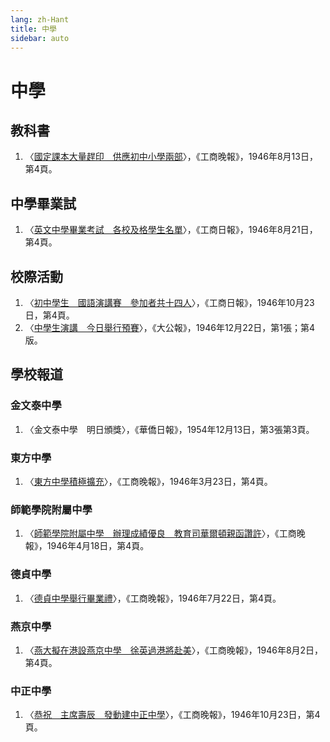 ```yaml
---
lang: zh-Hant
title: 中學
sidebar: auto
---
```


# 中學
## 教科書
1. 〈[國定課本大量趕印　供應初中小學兩部](https://mmis.hkpl.gov.hk/coverpage/-/coverpage/view?_coverpage_WAR_mmisportalportlet_hsf=%E5%B0%8F%E5%AD%B8&p_r_p_-1078056564_c=QF757YsWv5%2FH7zGe%2FKF%2BFL3J9VBZLAVC&_coverpage_WAR_mmisportalportlet_o=825&_coverpage_WAR_mmisportalportlet_actual_q=%28%20verbatim_dc.collection%3A%28%22Old%5C%20HK%5C%20Newspapers%22%29%20%29%20AND+%28%20%28%20allTermsMandatory%3A%28true%29%20OR+all_dc.title%3A%28%E5%B0%8F%E5%AD%B8%29%20OR+all_dc.creator%3A%28%E5%B0%8F%E5%AD%B8%29%20OR+all_dc.contributor%3A%28%E5%B0%8F%E5%AD%B8%29%20OR+all_dc.subject%3A%28%E5%B0%8F%E5%AD%B8%29%20OR+fulltext%3A%28%E5%B0%8F%E5%AD%B8%29%20OR+all_dc.description%3A%28%E5%B0%8F%E5%AD%B8%29%20%29%20%29&_coverpage_WAR_mmisportalportlet_sort_order=asc&_coverpage_WAR_mmisportalportlet_sort_field=dc.publicationdate_bsort)〉，《工商晚報》，1946年8月13日，第4頁。
## 中學畢業試
1. 〈[英文中學畢業考試　各校及格學生名單](https://mmis.hkpl.gov.hk/coverpage/-/coverpage/view?_coverpage_WAR_mmisportalportlet_hsf=%E4%B8%AD%E5%AD%B8&p_r_p_-1078056564_c=QF757YsWv5%2BQBGt1%2BwUj5oKLCDNP3d46&_coverpage_WAR_mmisportalportlet_o=1641&_coverpage_WAR_mmisportalportlet_actual_q=%28%20verbatim_dc.collection%3A%28%22Old%5C%20HK%5C%20Newspapers%22%29%20%29%20AND+%28%20%28%20allTermsMandatory%3A%28true%29%20OR+all_dc.title%3A%28%E4%B8%AD%E5%AD%B8%29%20OR+all_dc.creator%3A%28%E4%B8%AD%E5%AD%B8%29%20OR+all_dc.contributor%3A%28%E4%B8%AD%E5%AD%B8%29%20OR+all_dc.subject%3A%28%E4%B8%AD%E5%AD%B8%29%20OR+fulltext%3A%28%E4%B8%AD%E5%AD%B8%29%20OR+all_dc.description%3A%28%E4%B8%AD%E5%AD%B8%29%20%29%20%29&_coverpage_WAR_mmisportalportlet_sort_order=asc&_coverpage_WAR_mmisportalportlet_sort_field=dc.publicationdate_bsort)〉，《工商日報》，1946年8月21日，第4頁。
## 校際活動
1. 〈[初中學生　國語演講賽　參加者共十四人](https://mmis.hkpl.gov.hk/coverpage/-/coverpage/view?_coverpage_WAR_mmisportalportlet_hsf=%E4%B8%AD%E5%AD%B8&p_r_p_-1078056564_c=QF757YsWv5%2BQBGt1%2BwUj5gMOXT9JqMvy&_coverpage_WAR_mmisportalportlet_o=1645&_coverpage_WAR_mmisportalportlet_actual_q=%28%20verbatim_dc.collection%3A%28%22Old%5C%20HK%5C%20Newspapers%22%29%20%29%20AND+%28%20%28%20allTermsMandatory%3A%28true%29%20OR+all_dc.title%3A%28%E4%B8%AD%E5%AD%B8%29%20OR+all_dc.creator%3A%28%E4%B8%AD%E5%AD%B8%29%20OR+all_dc.contributor%3A%28%E4%B8%AD%E5%AD%B8%29%20OR+all_dc.subject%3A%28%E4%B8%AD%E5%AD%B8%29%20OR+fulltext%3A%28%E4%B8%AD%E5%AD%B8%29%20OR+all_dc.description%3A%28%E4%B8%AD%E5%AD%B8%29%20%29%20%29&_coverpage_WAR_mmisportalportlet_sort_order=asc&_coverpage_WAR_mmisportalportlet_sort_field=dc.publicationdate_bsort)〉，《工商日報》，1946年10月23日，第4頁。
2. 〈[中學生演講　今日舉行預賽](https://mmis.hkpl.gov.hk/coverpage/-/coverpage/view?_coverpage_WAR_mmisportalportlet_hsf=%E4%B8%AD%E5%AD%B8&p_r_p_-1078056564_c=QF757YsWv59H%2FuxqfBwEJFdXPgVMU8Jg&_coverpage_WAR_mmisportalportlet_o=1648&_coverpage_WAR_mmisportalportlet_actual_q=%28%20verbatim_dc.collection%3A%28%22Old%5C%20HK%5C%20Newspapers%22%29%20%29%20AND+%28%20%28%20allTermsMandatory%3A%28true%29%20OR+all_dc.title%3A%28%E4%B8%AD%E5%AD%B8%29%20OR+all_dc.creator%3A%28%E4%B8%AD%E5%AD%B8%29%20OR+all_dc.contributor%3A%28%E4%B8%AD%E5%AD%B8%29%20OR+all_dc.subject%3A%28%E4%B8%AD%E5%AD%B8%29%20OR+fulltext%3A%28%E4%B8%AD%E5%AD%B8%29%20OR+all_dc.description%3A%28%E4%B8%AD%E5%AD%B8%29%20%29%20%29&_coverpage_WAR_mmisportalportlet_sort_order=asc&_coverpage_WAR_mmisportalportlet_sort_field=dc.publicationdate_bsort)〉，《大公報》，1946年12月22日，第1張；第4版。
## 學校報道
### 金文泰中學
1. 〈金文泰中學　明日頒獎〉，《華僑日報》，1954年12月13日，第3張第3頁。
### 東方中學
1. 〈[東方中學積極擴充](https://mmis.hkpl.gov.hk/coverpage/-/coverpage/view?_coverpage_WAR_mmisportalportlet_hsf=%E4%B8%AD%E5%AD%B8&p_r_p_-1078056564_c=QF757YsWv5%2FH7zGe%2FKF%2BFJsu1H4Svd3i&_coverpage_WAR_mmisportalportlet_o=1635&_coverpage_WAR_mmisportalportlet_actual_q=%28%20verbatim_dc.collection%3A%28%22Old%5C%20HK%5C%20Newspapers%22%29%20%29%20AND+%28%20%28%20allTermsMandatory%3A%28true%29%20OR+all_dc.title%3A%28%E4%B8%AD%E5%AD%B8%29%20OR+all_dc.creator%3A%28%E4%B8%AD%E5%AD%B8%29%20OR+all_dc.contributor%3A%28%E4%B8%AD%E5%AD%B8%29%20OR+all_dc.subject%3A%28%E4%B8%AD%E5%AD%B8%29%20OR+fulltext%3A%28%E4%B8%AD%E5%AD%B8%29%20OR+all_dc.description%3A%28%E4%B8%AD%E5%AD%B8%29%20%29%20%29&_coverpage_WAR_mmisportalportlet_sort_field=dc.publicationdate_bsort&_coverpage_WAR_mmisportalportlet_sort_order=asc)〉，《工商晚報》，1946年3月23日，第4頁。
### 師範學院附屬中學
1. 〈[師範學院附屬中學　辦理成績優良　教育司華爾頓親函讚許](https://mmis.hkpl.gov.hk/coverpage/-/coverpage/view?_coverpage_WAR_mmisportalportlet_hsf=%E4%B8%AD%E5%AD%B8&p_r_p_-1078056564_c=QF757YsWv5%2FH7zGe%2FKF%2BFE6L8VPa51lv&_coverpage_WAR_mmisportalportlet_o=1637&_coverpage_WAR_mmisportalportlet_actual_q=%28%20verbatim_dc.collection%3A%28%22Old%5C%20HK%5C%20Newspapers%22%29%20%29%20AND+%28%20%28%20allTermsMandatory%3A%28true%29%20OR+all_dc.title%3A%28%E4%B8%AD%E5%AD%B8%29%20OR+all_dc.creator%3A%28%E4%B8%AD%E5%AD%B8%29%20OR+all_dc.contributor%3A%28%E4%B8%AD%E5%AD%B8%29%20OR+all_dc.subject%3A%28%E4%B8%AD%E5%AD%B8%29%20OR+fulltext%3A%28%E4%B8%AD%E5%AD%B8%29%20OR+all_dc.description%3A%28%E4%B8%AD%E5%AD%B8%29%20%29%20%29&_coverpage_WAR_mmisportalportlet_sort_order=asc&_coverpage_WAR_mmisportalportlet_sort_field=dc.publicationdate_bsort)〉，《工商晚報》，1946年4月18日，第4頁。
### 德貞中學
1. 〈[德貞中學舉行畢業禮](https://mmis.hkpl.gov.hk/coverpage/-/coverpage/view?_coverpage_WAR_mmisportalportlet_hsf=%E4%B8%AD%E5%AD%B8&p_r_p_-1078056564_c=QF757YsWv5%2FH7zGe%2FKF%2BFNIVAZnUNxnu&_coverpage_WAR_mmisportalportlet_o=1639&_coverpage_WAR_mmisportalportlet_actual_q=%28%20verbatim_dc.collection%3A%28%22Old%5C%20HK%5C%20Newspapers%22%29%20%29%20AND+%28%20%28%20allTermsMandatory%3A%28true%29%20OR+all_dc.title%3A%28%E4%B8%AD%E5%AD%B8%29%20OR+all_dc.creator%3A%28%E4%B8%AD%E5%AD%B8%29%20OR+all_dc.contributor%3A%28%E4%B8%AD%E5%AD%B8%29%20OR+all_dc.subject%3A%28%E4%B8%AD%E5%AD%B8%29%20OR+fulltext%3A%28%E4%B8%AD%E5%AD%B8%29%20OR+all_dc.description%3A%28%E4%B8%AD%E5%AD%B8%29%20%29%20%29&_coverpage_WAR_mmisportalportlet_sort_order=asc&_coverpage_WAR_mmisportalportlet_sort_field=dc.publicationdate_bsort)〉，《工商晚報》，1946年7月22日，第4頁。
### 燕京中學
1. 〈[燕大擬在港設燕京中學　徐英過港將赴美](https://mmis.hkpl.gov.hk/coverpage/-/coverpage/view?_coverpage_WAR_mmisportalportlet_hsf=%E4%B8%AD%E5%AD%B8&p_r_p_-1078056564_c=QF757YsWv5%2FH7zGe%2FKF%2BFHol15yLT8W%2B&_coverpage_WAR_mmisportalportlet_o=1640&_coverpage_WAR_mmisportalportlet_actual_q=%28%20verbatim_dc.collection%3A%28%22Old%5C%20HK%5C%20Newspapers%22%29%20%29%20AND+%28%20%28%20allTermsMandatory%3A%28true%29%20OR+all_dc.title%3A%28%E4%B8%AD%E5%AD%B8%29%20OR+all_dc.creator%3A%28%E4%B8%AD%E5%AD%B8%29%20OR+all_dc.contributor%3A%28%E4%B8%AD%E5%AD%B8%29%20OR+all_dc.subject%3A%28%E4%B8%AD%E5%AD%B8%29%20OR+fulltext%3A%28%E4%B8%AD%E5%AD%B8%29%20OR+all_dc.description%3A%28%E4%B8%AD%E5%AD%B8%29%20%29%20%29&_coverpage_WAR_mmisportalportlet_sort_order=asc&_coverpage_WAR_mmisportalportlet_sort_field=dc.publicationdate_bsort)〉，《工商晚報》，1946年8月2日，第4頁。
### 中正中學
1. 〈[恭祝　主席壽辰　發動建中正中學](https://mmis.hkpl.gov.hk/coverpage/-/coverpage/view?_coverpage_WAR_mmisportalportlet_hsf=%E4%B8%AD%E5%AD%B8&p_r_p_-1078056564_c=QF757YsWv5%2FH7zGe%2FKF%2BFP84%2BisRTP1a&_coverpage_WAR_mmisportalportlet_o=1644&_coverpage_WAR_mmisportalportlet_actual_q=%28%20verbatim_dc.collection%3A%28%22Old%5C%20HK%5C%20Newspapers%22%29%20%29%20AND+%28%20%28%20allTermsMandatory%3A%28true%29%20OR+all_dc.title%3A%28%E4%B8%AD%E5%AD%B8%29%20OR+all_dc.creator%3A%28%E4%B8%AD%E5%AD%B8%29%20OR+all_dc.contributor%3A%28%E4%B8%AD%E5%AD%B8%29%20OR+all_dc.subject%3A%28%E4%B8%AD%E5%AD%B8%29%20OR+fulltext%3A%28%E4%B8%AD%E5%AD%B8%29%20OR+all_dc.description%3A%28%E4%B8%AD%E5%AD%B8%29%20%29%20%29&_coverpage_WAR_mmisportalportlet_sort_order=asc&_coverpage_WAR_mmisportalportlet_sort_field=dc.publicationdate_bsort)〉，《工商晚報》，1946年10月23日，第4頁。